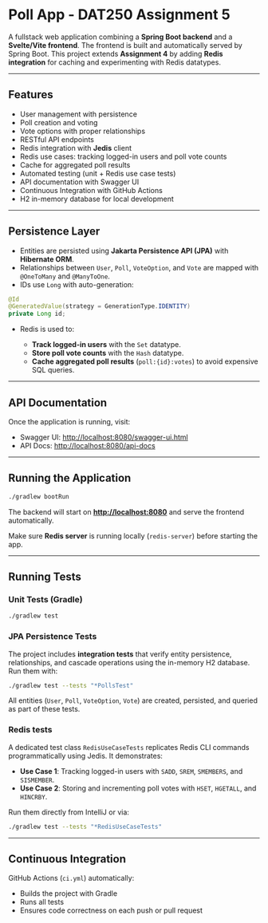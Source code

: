 # Poll App - DAT250 Assignment 5

A fullstack web application combining a **Spring Boot backend** and a **Svelte/Vite frontend**.
The frontend is built and automatically served by Spring Boot.
This project extends **Assignment 4** by adding **Redis integration** for caching and experimenting with Redis datatypes.

---

## Features

* User management with persistence
* Poll creation and voting
* Vote options with proper relationships
* RESTful API endpoints
* Redis integration with **Jedis** client
* Redis use cases: tracking logged-in users and poll vote counts
* Cache for aggregated poll results
* Automated testing (unit + Redis use case tests)
* API documentation with Swagger UI
* Continuous Integration with GitHub Actions
* H2 in-memory database for local development

---

## Persistence Layer

* Entities are persisted using **Jakarta Persistence API (JPA)** with **Hibernate ORM**.
* Relationships between `User`, `Poll`, `VoteOption`, and `Vote` are mapped with `@OneToMany` and `@ManyToOne`.
* IDs use `Long` with auto-generation:

```java
@Id
@GeneratedValue(strategy = GenerationType.IDENTITY)
private Long id;
```

* Redis is used to:

    * **Track logged-in users** with the `Set` datatype.
    * **Store poll vote counts** with the `Hash` datatype.
    * **Cache aggregated poll results** (`poll:{id}:votes`) to avoid expensive SQL queries.

---

## API Documentation

Once the application is running, visit:

* Swagger UI: [http://localhost:8080/swagger-ui.html](http://localhost:8080/swagger-ui.html)
* API Docs: [http://localhost:8080/api-docs](http://localhost:8080/api-docs)

---

## Running the Application

```bash
./gradlew bootRun
```

The backend will start on **[http://localhost:8080](http://localhost:8080)** and serve the frontend automatically.

Make sure **Redis server** is running locally (`redis-server`) before starting the app.

---

## Running Tests

### Unit Tests (Gradle)

```bash
./gradlew test
```

### JPA Persistence Tests

The project includes **integration tests** that verify entity persistence, relationships, and cascade operations using the in-memory H2 database.
Run them with:

```bash
./gradlew test --tests "*PollsTest"
```

All entities (`User`, `Poll`, `VoteOption`, `Vote`) are created, persisted, and queried as part of these tests.

### Redis tests

A dedicated test class `RedisUseCaseTests` replicates Redis CLI commands programmatically using Jedis.
It demonstrates:

* **Use Case 1**: Tracking logged-in users with `SADD`, `SREM`, `SMEMBERS`, and `SISMEMBER`.
* **Use Case 2**: Storing and incrementing poll votes with `HSET`, `HGETALL`, and `HINCRBY`.

Run them directly from IntelliJ or via:

```bash
./gradlew test --tests "*RedisUseCaseTests"
```

---

## Continuous Integration

GitHub Actions (`ci.yml`) automatically:

* Builds the project with Gradle
* Runs all tests
* Ensures code correctness on each push or pull request

